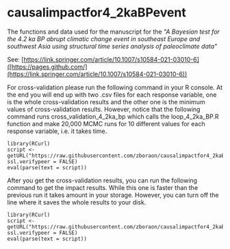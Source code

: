 # causalimpactfor4_2kaBPevent
The functions and data used for the manuscript for the *"A Bayesian test for the 4.2 ka BP abrupt climatic change event in southeast Europe and southwest Asia using structural time series analysis of paleoclimate data"*

See: [https://link.springer.com/article/10.1007/s10584-021-03010-6]([https://pages.github.com/](https://link.springer.com/article/10.1007/s10584-021-03010-6))


For cross-validation please run the following command in your R console. At the end you will end up with two .csv files for each response variable, one is the whole cross-validation results and the other one is the minimum values of cross-validation results. However, notice that the following command runs cross_validation_4_2ka_bp which calls the loop_4_2ka_BP.R function and make 20,000 MCMC runs for 10 different values for each response variable, i.e. it takes time.

```{r, eval = F}
library(RCurl)
script <- getURL("https://raw.githubusercontent.com/zboraon/causalimpactfor4_2kaBPevent/master/cross_validation_4_2ka_bp.R", ssl.verifypeer = FALSE)
eval(parse(text = script))
```
After you get the cross-validation results, you can run the following command to get the impact results. While this one is faster than the previous run it takes amount in your storage. However, you can turn off the line where it saves the whole results to your disk.

```{r, eval = F}
library(RCurl)
script <- getURL("https://raw.githubusercontent.com/zboraon/causalimpactfor4_2kaBPevent/master/path_causalimpact_after_cv.R", ssl.verifypeer = FALSE)
eval(parse(text = script))
```
